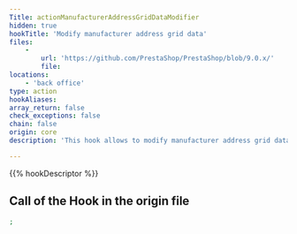 ```yaml
---
Title: actionManufacturerAddressGridDataModifier
hidden: true
hookTitle: 'Modify manufacturer address grid data'
files:
    -
        url: 'https://github.com/PrestaShop/PrestaShop/blob/9.0.x/'
        file: 
locations:
    - 'back office'
type: action
hookAliases: 
array_return: false
check_exceptions: false
chain: false
origin: core
description: 'This hook allows to modify manufacturer address grid data'

---
```


{{% hookDescriptor %}}

## Call of the Hook in the origin file

```php
;
```
